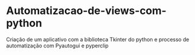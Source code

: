 # Automatizacao-de-views-com-python
Criação de um aplicativo com a biblioteca Tkinter do python e processo de automatização com Pyautogui e pyperclip
